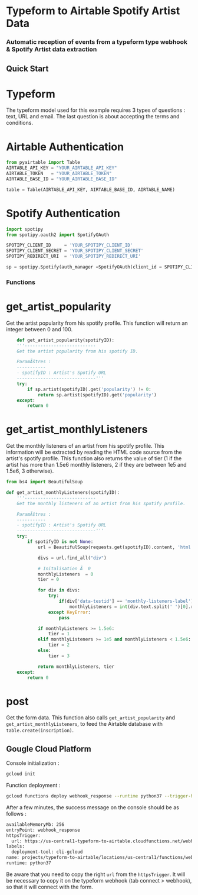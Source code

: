 # Typeform to Airtable Spotify Artist Data

### Automatic reception of events from a typeform type webhook &amp; Spotify Artist data extraction

## Quick Start

# Typeform

The typeform model used for this example requires 3 types of questions : text, URL and email. The last question is about accepting the terms and conditions. 

# Airtable Authentication 

```python
from pyairtable import Table
AIRTABLE_API_KEY = "YOUR_AIRTABLE_API_KEY"
AIRTABLE_TOKEN   = "YOUR_AIRTABLE_TOKEN"
AIRTABLE_BASE_ID = "YOUR_AIRTABLE_BASE_ID"

table = Table(AIRTABLE_API_KEY, AIRTABLE_BASE_ID, AIRTABLE_NAME)
```

# Spotify Authentication

```python
import spotipy
from spotipy.oauth2 import SpotifyOAuth

SPOTIPY_CLIENT_ID     = 'YOUR_SPOTIPY_CLIENT_ID'
SPOTIPY_CLIENT_SECRET = 'YOUR_SPOTIPY_CLIENT_SECRET'
SPOTIPY_REDIRECT_URI  = 'YOUR_SPOTIPY_REDIRECT_URI'

sp = spotipy.Spotify(auth_manager =SpotifyOAuth(client_id = SPOTIPY_CLIENT_ID, client_secret = SPOTIPY_CLIENT_SECRET, redirect_uri = SPOTIPY_REDIRECT_URI)) 
```

### Functions 

# get_artist_popularity

Get the artist popularity from his spotify profile. This function will return an integer between 0 and 100. 

```python
	def get_artist_popularity(spotifyID): 
    '''---------------------------
    Get the artist popularity from his spotify ID.

    ParamÃštres :
    -----------
    - spotifyID : Artist's Spotify URL
    ------------------------------'''
    try:
        if sp.artist(spotifyID).get('popularity') != 0:
            return sp.artist(spotifyID).get('popularity')
    except:
        return 0

```

# get_artist_monthlyListeners

Get the monthly listeners of an artist from his spotify profile. This information will be extracted by reading the HTML code source from the artist's spotify profile. This function also returns the value of tier (1 if the artist has more than 1.5e6 monthly listeners, 2 if they are between 1e5 and 1.5e6, 3 otherwise).


```python
from bs4 import BeautifulSoup

def get_artist_monthlyListeners(spotifyID):
    '''---------------------------
    Get the monthly listeners of an artist from his spotify profile.

    ParamÃštres :
    -----------
    - spotifyID : Artist's Spotify URL
    ------------------------------'''
    try:
        if spotifyID is not None: 
            url = BeautifulSoup(requests.get(spotifyID).content, 'html.parser')

            divs = url.find_all("div")

            # Initalisation Ã  0
            monthlyListeners  = 0 
            tier = 0

            for div in divs:
	            try:
		            if(div['data-testid'] == 'monthly-listeners-label'):
			            monthlyListeners = int(div.text.split(' ')[0].replace(',',''))
	            except KeyError: 
		            pass

            if monthlyListeners >= 1.5e6:
	            tier = 1
            elif monthlyListeners >= 1e5 and monthlyListeners < 1.5e6:
	            tier = 2
            else:
	            tier = 3

            return monthlyListeners, tier 
    except:
        return 0

```

# post

Get the form data. This function also calls ```get_artist_popularity``` and ```get_artist_monthlyListeners```, to feed the Airtable database with ```table.create(inscription)```. 


## Gougle Cloud Platform

Console initialization :

```Bash
gcloud init
```

Function deployment :

```Bash
gcloud functions deploy webhook_response --runtime python37 --trigger-http 
```

After a few minutes, the success message on the console should be as follows :

```Bash
availableMemoryMb: 256
entryPoint: webhook_response
httpsTrigger:
  url: https://us-central1-typeform-to-airtable.cloudfunctions.net/webhook_response
labels:
  deployment-tool: cli-gcloud
name: projects/typeform-to-airtable/locations/us-central1/functions/webhook_response
runtime: python37
```

Be aware that you need to copy the right `url` from the `httpsTrigger`. It will be necessary to copy it on the typeform webhook (tab connect > webhook), so that it will connect with the form. 
